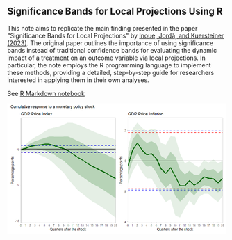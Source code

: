 ## Significance Bands for Local Projections Using R

This note aims to replicate the main finding presented in the paper "Significance Bands for Local Projections" by [Inoue, Jordà, and Kuersteiner (2023)](https://arxiv.org/abs/2306.03073). The original paper outlines the importance of using significance bands instead of traditional confidence bands for evaluating the dynamic impact of a treatment on an outcome variable via local projections. In particular, the note employs the R programming language to implement these methods, providing a detailed, step-by-step guide for researchers interested in applying them in their own analyses.


See [R Markdown notebook](https://raw.githack.com/itamarcaspi/romers_sig_bands/master/main_rr_2023.html)

![Alt text describing the image](plots/figure2.png)
